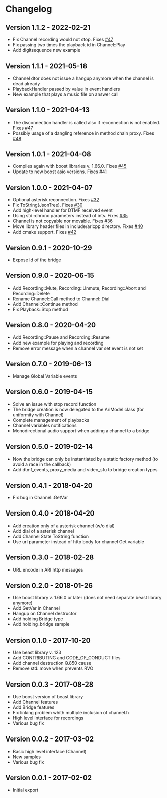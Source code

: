 # Changelog

## Version 1.1.2 - 2022-02-21

 - Fix Channel recording would not stop. Fixes [#47](https://github.com/daniele77/aricpp/issues/60)
 - Fix passing two times the playback id in Channel::Play
 - Add digitsequence new example

## Version 1.1.1 - 2021-05-18

 - Channel dtor does not issue a hangup anymore when the channel is dead already
 - PlaybackHandler passed by value in event handlers
 - New example that plays a music file on answer call

## Version 1.1.0 - 2021-04-13

- The disconnection handler is called also if reconnection is not enabled. Fixes [#47](https://github.com/daniele77/aricpp/issues/47) 
- Possibly usage of a dangling reference in method chain proxy. Fixes [#48](https://github.com/daniele77/aricpp/issues/48) 

## Version 1.0.1 - 2021-04-08

- Compiles again with boost libraries v. 1.66.0. Fixes [#45](https://github.com/daniele77/aricpp/issues/45) 
- Update to new boost asio versions. Fixes [#41](https://github.com/daniele77/aricpp/issues/41) 

## Version 1.0.0 - 2021-04-07

- Optional asterisk reconnection. Fixes [#32](https://github.com/daniele77/aricpp/issues/32) 
- Fix ToString(JsonTree). Fixes [#30](https://github.com/daniele77/aricpp/issues/30) 
- Add high-level handler for DTMF received event
- Using std::chrono parameters instead of ints. Fixes [#35](https://github.com/daniele77/aricpp/issues/35) 
- Channel is not copyable nor movable. Fixes [#36](https://github.com/daniele77/aricpp/issues/36) 
- Move library header files in include/aricpp directory. Fixes [#40](https://github.com/daniele77/aricpp/issues/40) 
- Add cmake support. Fixes [#42](https://github.com/daniele77/aricpp/issues/42) 

## Version 0.9.1 - 2020-10-29

- Expose Id of the bridge

## Version 0.9.0 - 2020-06-15

- Add Recording::Mute, Recording::Unmute, Recording::Abort and Recording::Delete
- Rename Channel::Call method to Channel::Dial
- Add Channel::Continue method
- Fix Playback::Stop method

## Version 0.8.0 - 2020-04-20

- Add Recording::Pause and Recording::Resume
- Add new example for playing and recording
- Remove error message when a channel var set event is not set

## Version 0.7.0 - 2019-06-13

- Manage Global Variable events

## Version 0.6.0 - 2019-04-15

- Solve an issue with stop record function
- The bridge creation is now delegated to the AriModel class (for uniformity with Channel)
- Complete management of playbacks
- Channel variables notifications
- Monodirectional audio support when adding a channel to a bridge

## Version 0.5.0 - 2019-02-14

- Now the bridge can only be instantiated by a static factory method (to avoid a race in the callback)
- Add dtmf_events, proxy_media and video_sfu to bridge creation types

## Version 0.4.1 - 2018-04-20

- Fix bug in Channel::GetVar

## Version 0.4.0 - 2018-04-20

- Add creation only of a asterisk channel (w/o dial)
- Add dial of a asterisk channel
- Add Channel State ToString function
- Use url parameter instead of http body for channel Get variable

## Version 0.3.0 - 2018-02-28

- URL encode in ARI http messages

## Version 0.2.0 - 2018-01-26

- Use boost library v. 1.66.0 or later (does not need separate beast library anymore)
- Add GetVar in Channel
- Hangup on Channel destructor
- Add holding Bridge type
- Add holding_bridge sample

## Version 0.1.0 - 2017-10-20

- Use beast library v. 123
- Add CONTRIBUTING and CODE_OF_CONDUCT files
- Add channel destruction Q.850 cause
- Remove std::move when prevents RVO

## Version 0.0.3 - 2017-08-28 

- Use boost version of beast library
- Add Channel features
- Add Bridge features
- Fix linking problem whith multiple inclusion of channel.h
- High level interface for recordings
- Various bug fix

## Version 0.0.2 - 2017-03-02

- Basic high level interface (Channel)
- New samples
- Various bug fix

## Version 0.0.1 - 2017-02-02

- Initial export

